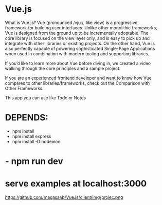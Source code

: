 # Vue.js

What is Vue.js?
Vue (pronounced /vjuː/, like view) is a progressive framework for building user interfaces. Unlike other monolithic frameworks, Vue is designed from the ground up to be incrementally adoptable. The core library is focused on the view layer only, and is easy to pick up and integrate with other libraries or existing projects. On the other hand, Vue is also perfectly capable of powering sophisticated Single-Page Applications when used in combination with modern tooling and supporting libraries.

If you’d like to learn more about Vue before diving in, we created a video walking through the core principles and a sample project.

If you are an experienced frontend developer and want to know how Vue compares to other libraries/frameworks, check out the Comparison with Other Frameworks.

This app you can use like Todo or Notes

# DEPENDS: 
- npm install
- npm install express
- npm install -D nodemon

# - npm run dev 

# serve examples at localhost:3000


https://github.com/megasaab/Vue.js/client/img/projec.png
